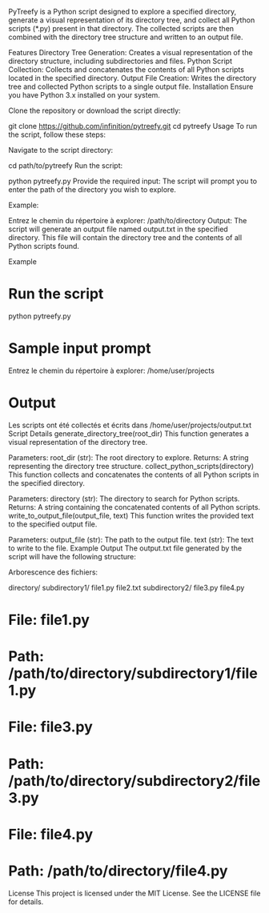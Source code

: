 PyTreefy  is a Python script designed to explore a specified directory, generate a visual representation of its directory tree, and collect all Python scripts (*.py) present in that directory. The collected scripts are then combined with the directory tree structure and written to an output file.

Features
Directory Tree Generation: Creates a visual representation of the directory structure, including subdirectories and files.
Python Script Collection: Collects and concatenates the contents of all Python scripts located in the specified directory.
Output File Creation: Writes the directory tree and collected Python scripts to a single output file.
Installation
Ensure you have Python 3.x installed on your system.

Clone the repository or download the script directly:


git clone https://github.com/infinition/pytreefy.git
cd pytreefy
Usage
To run the script, follow these steps:

Navigate to the script directory:



cd path/to/pytreefy
Run the script:



python pytreefy.py
Provide the required input:
The script will prompt you to enter the path of the directory you wish to explore.

Example:



Entrez le chemin du répertoire à explorer: /path/to/directory
Output:
The script will generate an output file named output.txt in the specified directory. This file will contain the directory tree and the contents of all Python scripts found.

Example


# Run the script
python pytreefy.py

# Sample input prompt
Entrez le chemin du répertoire à explorer: /home/user/projects

# Output
Les scripts ont été collectés et écrits dans /home/user/projects/output.txt
Script Details
generate_directory_tree(root_dir)
This function generates a visual representation of the directory tree.

Parameters: root_dir (str): The root directory to explore.
Returns: A string representing the directory tree structure.
collect_python_scripts(directory)
This function collects and concatenates the contents of all Python scripts in the specified directory.

Parameters: directory (str): The directory to search for Python scripts.
Returns: A string containing the concatenated contents of all Python scripts.
write_to_output_file(output_file, text)
This function writes the provided text to the specified output file.

Parameters:
output_file (str): The path to the output file.
text (str): The text to write to the file.
Example Output
The output.txt file generated by the script will have the following structure:



Arborescence des fichiers:

directory/
    subdirectory1/
        file1.py
        file2.txt
    subdirectory2/
        file3.py
    file4.py

# File: file1.py
# Path: /path/to/directory/subdirectory1/file1.py
<contents of file1.py>

# File: file3.py
# Path: /path/to/directory/subdirectory2/file3.py
<contents of file3.py>

# File: file4.py
# Path: /path/to/directory/file4.py
<contents of file4.py>
  
License
This project is licensed under the MIT License. See the LICENSE file for details.
